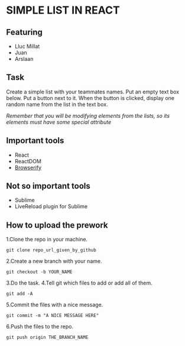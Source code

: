 SIMPLE LIST IN REACT
======================

Featuring 
---------
- Lluc Millat
- Juan
- Arslaan

Task
----
Create a simple list with your teammates names.
Put an empty text box below.
Put a button next to it.
When the button is clicked, display one random name from the list in the text box. 

_Remember that you will be modifying elements from the lists, so its elements must have some special attribute_ 


Important tools
-----
- React
- ReactDOM
- [Browserify](http://browserify.org/)

Not so important tools
----------------------
- Sublime
- LiveReload plugin for Sublime

How to upload the prework
--------------------------
1.Clone the repo in your machine.
```
git clone repo_url_given_by_github
```
2.Create a new branch with your name.
```
git checkout -b YOUR_NAME
``` 
3.Do the task.
4.Tell git which files to add or add all of them.
```
git add -A
```
5.Commit the files with a nice message.
```
git commit -m "A NICE MESSAGE HERE"
```
6.Push the files to the repo.
```
git push origin THE_BRANCH_NAME
```